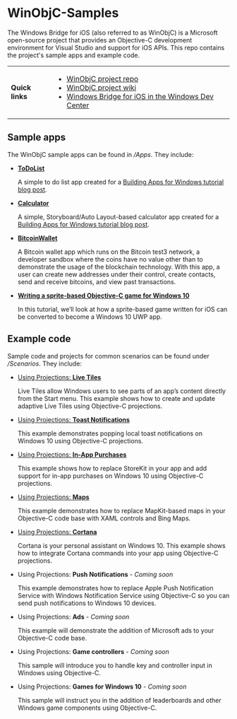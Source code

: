 # WinObjC-Samples
The Windows Bridge for iOS (also referred to as WinObjC) is a Microsoft open-source project that provides an Objective-C development environment for Visual Studio and support for iOS APIs. This repo contains the project's sample apps and example code.

<table><tr>
<td><strong>Quick links</strong></td>
<td><p><ul>
<li><a href="https://github.com/Microsoft/WinObjC">WinObjC project repo</a></li>
<li><a href="https://github.com/Microsoft/WinObjC/wiki">WinObjC project wiki</a></li>
<li><a href="https://developer.microsoft.com/en-us/windows/bridges/ios">Windows Bridge for iOS in the Windows Dev Center</a></li>
</ul></p></td>
</tr></table>


## Sample apps
The WinObjC sample apps can be found in */Apps*. They include:
- [**ToDoList**](/Apps/ToDoList)

  A simple to do list app created for a [Building Apps for Windows tutorial blog post](https://blogs.windows.com/buildingapps/2016/01/20/building-a-simple-app-with-the-windows-bridge-for-ios/).

- [**Calculator**](/Apps/Calculator)

  A simple, Storyboard/Auto Layout-based calculator app created for a [Building Apps for Windows tutorial blog post](https://blogs.windows.com/buildingapps/2016/02/18/using-the-ios-bridge-to-bring-storyboards-and-auto-layout-to-windows-10/).

- [**BitcoinWallet**](/Apps/BitcoinWallet)

  A Bitcoin wallet app which runs on the Bitcoin test3 network, a developer sandbox where the coins have no value other than to demonstrate the usage of the blockchain technology. With this app, a user can create new addresses under their control, create contacts, send and receive bitcoins, and view past transactions.

- [**Writing a sprite-based Objective-C game for Windows 10**](Scenarios/Sprites)

  In this tutorial, we’ll look at how a sprite-based game written for iOS can be converted to become a Windows 10 UWP app.

## Example code
Sample code and projects for common scenarios can be found under */Scenarios*. They include:

- [Using Projections: **Live Tiles**](Scenarios/Live%20Tiles)

  Live Tiles allow Windows users to see parts of an app’s content directly from the Start menu. This example shows how to create and update adaptive Live Tiles using Objective-C projections.

- [Using Projections: **Toast Notifications**](Scenarios/Toast%20Notifications)

  This example demonstrates popping local toast notifications on Windows 10 using Objective-C projections.

- [Using Projections: **In-App Purchases**](Scenarios/In-App%20Purchases)

  This example shows how to replace StoreKit in your app and add support for in-app purchases on Windows 10 using Objective-C projections.

- [Using Projections: **Maps**](Scenarios/Maps)

  This example demonstrates how to replace MapKit-based maps in your Objective-C code base with XAML controls and Bing Maps.

- [Using Projections: **Cortana**](Scenarios/Cortana)

  Cortana is your personal assistant on Windows 10. This example shows how to integrate Cortana commands into your app using Objective-C projections.

- Using Projections: **Push Notifications** - *Coming soon*

  This example demonstrates how to replace Apple Push Notification Service with Windows Notification Service using Objective-C so you can send push notifications to Windows 10 devices.

- Using Projections: **Ads** - *Coming soon*

  This example will demonstrate the addition of Microsoft ads to your Objective-C code base.

- Using Projections: **Game controllers** - *Coming soon*

  This sample will introduce you to handle key and controller input in Windows using Objective-C.

- Using Projections: **Games for Windows 10** - *Coming soon*

  This sample will instruct you in the addition of leaderboards and other Windows game components using Objective-C.
